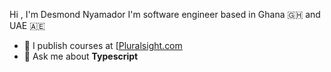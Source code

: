 

Hi , I'm Desmond Nyamador
I'm software engineer based in Ghana 🇬🇭 and UAE 🇦🇪


- 📝 I publish courses at [[Pluralsight.com](https://app.pluralsight.com/profile/author/desmond-nyamador)
- 💬 Ask me about **Typescript**






